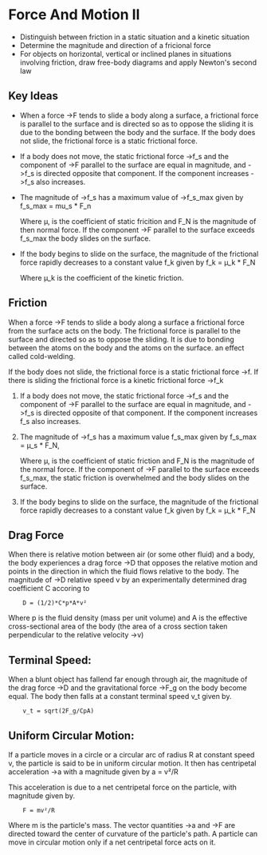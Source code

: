 # Force And Motion II

- Distinguish between friction in a static situation
    and a kinetic situation
- Determine the magnitude and direction of a fricional force
- For objects on horizontal, vertical or inclined planes in situations
    involving friction, draw free-body diagrams and apply Newton's second law

## Key Ideas

* When a force ->F tends to slide a body along a surface, a frictional 
  force is parallel to the surface and is directed so as to oppose the sliding
  it is due to the bonding between the body and the surface. If the body does 
  not slide, the frictional force is a static frictional force.

* If a body does not move, the static frictional force ->f_s and the component of ->F
    parallel to the surface are equal in magnitude, and ->f_s is directed opposite
    that component. If the component increases ->f_s also increases.

* The magnitude of ->f_s has a maximum value of ->f_s_max given by
        f_s_max = mu_s * F_n

    Where µ, is the coefficient of static fricition and F_N is the magnitude of 
    then normal force. If the component ->F parallel to the surface exceeds f_s_max
    the body slides on the surface.

* If the body begins to slide on the surface, the magnitude of the frictional force
    rapidly decreases to a constant value f_k given  by
            f_k = µ_k * F_N

    Where µ_k is the coefficient of the kinetic friction.


## Friction

When a force ->F tends to slide a body along a surface a frictional force from the surface acts on the body. The frictional force is parallel to the surface and directed so as to oppose the sliding. It is due to bonding between the atoms on the body and the atoms on the surface.
an effect called cold-welding.

If the body does not slide, the frictional force is a static frictional force ->f. If there is sliding the frictional force is a kinetic frictional force ->f_k

1. If a body does not move, the static frictional force ->f_s and the component of ->F parallel to the surface are equal in magnitude, and ->f_s is
    directed opposite of that component. If the 
    component increases f_s also increases.

2. The magnitude of ->f_s has a maximum value f_s_max given by 
    f_s_max = µ_s * F_N,

    Where µ, is the coefficient of static friction and F_N is the magnitude of the normal force. If the component of ->F parallel to the surface exceeds f_s_max, the static friction is overwhelmed and the body slides on the surface.

3. If the body begins to slide on the surface, the magnitude of the frictional force rapidly decreases to a constant value f_k given by 
    f_k = µ_k * F_N

## Drag Force

When there is relative motion between air (or some other fluid) and a body, the body experiences
a drag force ->D that opposes the relative motion and points in the direction in which the fluid flows relative to the body. The magnitude of ->D
relative speed v by an experimentally determined
drag coefficient C accoring to 

        D = (1/2)*C*p*A*v²
Where p is the fluid density (mass per unit volume) and A is the effective cross-sectional area of the body (the area of a cross section taken perpendicular to the relative velocity ->v)

## Terminal Speed:

When a blunt object has fallend far enough through air, the magnitude of the drag force ->D and the gravitational force ->F_g on the body become equal. The body then falls at a constant 
terminal speed v_t given by.

        v_t = sqrt(2F_g/CpA)


## Uniform Circular Motion: 

If a particle moves in a circle or a circular arc
of radius R at constant speed v, the particle is 
said to be in uniform circular motion. It then has
centripetal acceleration ->a with a magnitude given by 
        a = v²/R

This acceleration is due to a net centripetal force on the particle, with magnitude given by.

        F = mv²/R

Where m is the particle's mass. The vector quantities ->a and ->F are directed toward the center of curvature of the particle's path. A 
particle can move in circular motion only if a net
centripetal force acts on it.